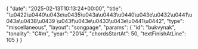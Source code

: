 {
    "date": "2025-02-13T10:13:24+00:00",
    "title": "\u0422\u0440\u043e\u0435\u043a\u0443\u0440\u043e\u0432\u0441\u043a\u0438\u0439 \u043f\u043e\u0433\u043e\u0441\u0442",
    "type": "miscellaneous",
    "layout": "songpage",
    "params": {
        "id": "bukvynak",
        "tonality": "C#m",
        "year": "2014",
        "chordsStartAt": 50,
        "textFinishAtLine": 105
    }
}